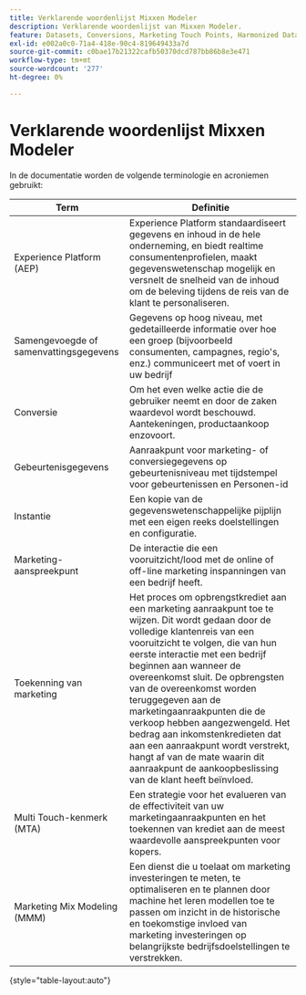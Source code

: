 ```yaml
---
title: Verklarende woordenlijst Mixxen Modeler
description: Verklarende woordenlijst van Mixxen Modeler.
feature: Datasets, Conversions, Marketing Touch Points, Harmonized Data
exl-id: e002a0c0-71a4-418e-90c4-819649433a7d
source-git-commit: c0bae17b21322cafb50370dcd787bb86b8e3e471
workflow-type: tm+mt
source-wordcount: '277'
ht-degree: 0%

---
```


# Verklarende woordenlijst Mixxen Modeler

In de documentatie worden de volgende terminologie en acroniemen gebruikt:

| Term | Definitie |
|---|---|
| Experience Platform (AEP) | Experience Platform standaardiseert gegevens en inhoud in de hele onderneming, en biedt realtime consumentenprofielen, maakt gegevenswetenschap mogelijk en versnelt de snelheid van de inhoud om de beleving tijdens de reis van de klant te personaliseren. |
| Samengevoegde of samenvattingsgegevens | Gegevens op hoog niveau, met gedetailleerde informatie over hoe een groep (bijvoorbeeld consumenten, campagnes, regio&#39;s, enz.) communiceert met of voert in uw bedrijf |
| Conversie | Om het even welke actie die de gebruiker neemt en door de zaken waardevol wordt beschouwd. Aantekeningen, productaankoop enzovoort. |
| Gebeurtenisgegevens | Aanraakpunt voor marketing- of conversiegegevens op gebeurtenisniveau met tijdstempel voor gebeurtenissen en Personen-id |
| Instantie | Een kopie van de gegevenswetenschappelijke pijplijn met een eigen reeks doelstellingen en configuratie. |
| Marketing-aanspreekpunt | De interactie die een vooruitzicht/lood met de online of off-line marketing inspanningen van een bedrijf heeft. |
| Toekenning van marketing | Het proces om opbrengstkrediet aan een marketing aanraakpunt toe te wijzen. Dit wordt gedaan door de volledige klantenreis van een vooruitzicht te volgen, die van hun eerste interactie met een bedrijf beginnen aan wanneer de overeenkomst sluit. De opbrengsten van de overeenkomst worden teruggegeven aan de marketingaanraakpunten die de verkoop hebben aangezwengeld. Het bedrag aan inkomstenkredieten dat aan een aanraakpunt wordt verstrekt, hangt af van de mate waarin dit aanraakpunt de aankoopbeslissing van de klant heeft beïnvloed. |
| Multi Touch-kenmerk (MTA) | Een strategie voor het evalueren van de effectiviteit van uw marketingaanraakpunten en het toekennen van krediet aan de meest waardevolle aanspreekpunten voor kopers. |
| Marketing Mix Modeling (MMM) | Een dienst die u toelaat om marketing investeringen te meten, te optimaliseren en te plannen door machine het leren modellen toe te passen om inzicht in de historische en toekomstige invloed van marketing investeringen op belangrijkste bedrijfsdoelstellingen te verstrekken. |

{style="table-layout:auto"}
